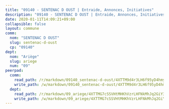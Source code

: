 ```yaml
---
title: "09140 - SENTENAC D OUST | Entraide, Annonces, Initiatives"
description: "09140 - SENTENAC D OUST | Entraide, Annonces, Initiatives"
date: 2020-01-11T14:09:21+09:00
collapsible: false
layout: commune
comm:
  nom: "SENTENAC D OUST"
  slug: sentenac-d-oust
  cp: "09140"
dept:
  nom: "Ariège"
  slug: ariege
  num: "09"
peerpad:
  comm:
    read_path: /r/markdown/09140_sentenac-d-oust/4XTTM9d4r3LH6f95yD4hmyW7NviDM5eCUJYuKyNjQTF7FJ6MS
    write_path: /w/markdown/09140_sentenac-d-oust/4XTTM9d4r3LH6f95yD4hmyW7NviDM5eCUJYuKyNjQTF7FJ6MS-K3TgUt7Y9SdJLBThNYkLQwZQGnU2nXHEZ1VwvVh7pSfKrbxKq61deiNUU8scuLACcrM9kYXDEsZXFaRjYhRSNv7WBewF8bbHJiCoebjA7sApw5enAuRPQ9XXcgHNVCqZhqWEN8gL
  dept:
    read_path: /r/markdown/09_ariege/4XTTMG7cSSVHtMHKhVzrLHFNkMhJq2GiY37tW1RLaySvmC5m7
    write_path: /w/markdown/09_ariege/4XTTMG7cSSVHtMHKhVzrLHFNkMhJq2GiY37tW1RLaySvmC5m7-K3TgTss1C8HjViVkpwivQX7MahnqC11ekSJQuYEnrMDTmDE1FfJsoB9BatqQw5xZL2YVE8soFWdt5YbjPCiw8Nef7nnDAgssxyMxh5u11RAcuqPo3TLSQutK9TFNiNP3xhEoTkkD
---
```


